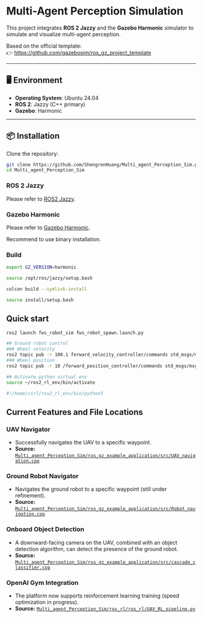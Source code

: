 # Multi-Agent Perception Simulation

This project integrates **ROS 2 Jazzy** and the **Gazebo Harmonic** simulator to simulate and visualize multi-agent perception.

Based on the official template:  
👉 https://github.com/gazebosim/ros_gz_project_template

---

## 🖥️ Environment

- **Operating System**: Ubuntu 24.04
- **ROS 2**: Jazzy (C++ primary)
- **Gazebo**: Harmonic
---

## 📦 Installation

Clone the repository:

```bash
git clone https://github.com/ShengrenHuang/Multi_agent_Perception_Sim.git
cd Multi_agent_Perception_Sim
```
### ROS 2 Jazzy
Please refer to [ROS2 Jazzy](https://docs.ros.org/en/jazzy/Installation.html).

### Gazebo Harmonic 
Please refer to [Gazebo Harmonic](https://gazebosim.org/docs/harmonic/install/).

Recommend to use binary installation.

### Build
```bash
export GZ_VERSION=harmonic

source /opt/ros/jazzy/setup.bash

colcon build --symlink-install

source install/setup.bash
```

## Quick start
```bash
ros2 launch fws_robot_sim fws_robot_spawn.launch.py 

## Ground robot control
### Wheel velocity
ros2 topic pub -r 100.1 forward_velocity_controller/commands std_msgs/msg/Float64MultiArray "{data: [1000.0, 1000.0, 1000.0, 1000.0]}"
### Wheel position
ros2 topic pub -r 10 /forward_position_controller/commands std_msgs/msg/Float64MultiArray "{data: [0.5, 0.5, 0.5, 0.5]}"

## Activate python virtual env
source ~/ros2_rl_env/bin/activate

#!/home/cirl/ros2_rl_env/bin/python3

```
## Current Features and File Locations

### UAV Navigator
- Successfully navigates the UAV to a specific waypoint.  
- **Source:** [`Multi_agent_Perception_Sim/ros_gz_example_application/src/UAV_navigation.cpp`](Multi_agent_Perception_Sim/tree/main/ros_gz_example_application/src/UAV_navigation.cpp)

### Ground Robot Navigator
- Navigates the ground robot to a specific waypoint (still under refinement).  
- **Source:** [`Multi_agent_Perception_Sim/ros_gz_example_application/src/Robot_navigation.cpp`](Multi_agent_Perception_Sim/tree/main/ros_gz_example_application/src/Robot_navigation.cpp)

### Onboard Object Detection
- A downward-facing camera on the UAV, combined with an object detection algorithm, can detect the presence of the ground robot.  
- **Source:** [`Multi_agent_Perception_Sim/ros_gz_example_application/src/cascade_classifier.cpp`](Multi_agent_Perception_Sim/tree/main/ros_gz_example_application/src/cascade_classifier.cpp)

### OpenAI Gym Integration
- The platform now supports reinforcement learning training (speed optimization in progress).  
- **Source:** [`Multi_agent_Perception_Sim/ros_rl/ros_rl/UAV_RL_pipeline.py`]([Multi_agent_Perception_Sim/tree/main/ros_rl/ros_rl/UAV_RL_pipeline.py](https://github.com/ShengrenHuang/Multi_agent_Perception_Sim/blob/main/ros_rl/ros_rl/UAV_RL_pipeline.py))




